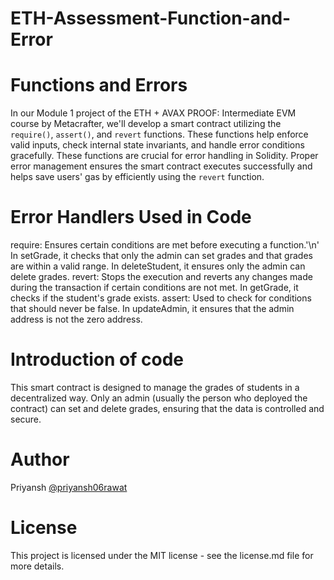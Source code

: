 # ETH-Assessment-Function-and-Error
# Functions and Errors
In our Module 1 project of the ETH + AVAX PROOF: Intermediate EVM course by Metacrafter, we'll develop a smart contract utilizing the `require()`, `assert()`, and `revert` functions. These functions help enforce valid inputs, check internal state invariants, and handle error conditions gracefully. These functions are crucial for error handling in Solidity. Proper error management ensures the smart contract executes successfully and helps save users' gas by efficiently using the `revert` function.
# Error Handlers Used in Code
require: Ensures certain conditions are met before executing a function.'\n'
In setGrade, it checks that only the admin can set grades and that grades are within a valid range.
In deleteStudent, it ensures only the admin can delete grades.
revert: Stops the execution and reverts any changes made during the transaction if certain conditions are not met.
In getGrade, it checks if the student's grade exists.
assert: Used to check for conditions that should never be false.
In updateAdmin, it ensures that the admin address is not the zero address.
# Introduction of code
This smart contract is designed to manage the grades of students in a decentralized way. Only an admin (usually the person who deployed the contract) can set and delete grades, ensuring that the data is controlled and secure.
# Author
Priyansh [@priyansh06rawat](https://github.com/priyansh06rawat)
# License
This project is licensed under the MIT license - see the license.md file for more details.

